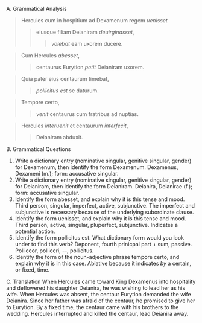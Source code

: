A. Grammatical Analysis 
> Hercules cum in hospitium ad Dexamenum regem *uenisset* 
>> eiusque filiam Deianiram *deuirginasset*, 
>>> *volebat* eam uxorem ducere. 

>Cum Hercules *abesset*, 
>> centaurus Eurytion *petit* Deianiram uxorem. 

>Quia pater eius centaurum timebat, 
>> *pollicitus est* se daturum.

>Tempore certo, 
>> *venit* centaurus cum fratribus ad nuptias. 

> Hercules *interuenit* et centaurum *interfecit*, 
>> Deianiram abduxit.

B. Grammatical Questions
1. Write a dictionary entry (nominative singular, genitive singular, gender) for Dexamenum, then identify the form Dexamenum.
Dexamenus, Dexameni (m.); form: accusative singular.
2. Write a dictionary entry (nominative singular, genitive singular, gender) for Deianiram, then identify the form Deianiram.
Deianira, Deianirae (f.); form: accusative singular.  
3. Identify the form abesset, and explain why it is this tense and mood.
Third person, singular, imperfect, active, subjunctive. The imperfect and subjunctive is necessary because of the underlying subordinate clause. 
4. Identify the form uenisset, and explain why it is this tense and mood.
Third person, active, singular, pluperfect, subjunctive. Indicates a potential action. 
5. Identify the form pollicitus est. What dictionary form would you look under to find this verb?
Deponent, fourth prinicpal part + sum, passive. Polliceor, polliceri, --, pollicitus. 
6. Identify the form of the noun-adjective phrase tempore certo, and explain why it is in this case.
Ablative because it indicates *by* a certain, or fixed, time. 

C. Translation
When Hercules came toward King Dexamenus into hospitality and deflowered his daughter Deianira, he was wishing to lead her as his wife. 
When Hercules was absent, the centaur Eurytion demanded the wife Deianira. 
Since her father was afraid of the centaur, he promised to give her to Eurytion. 
By a fixed time, the centaur came with his brothers to the wedding. 
Hercules interrupted and killed the centaur, lead Deianira away. 







